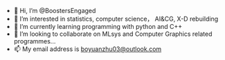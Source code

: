 - 👋 Hi, I’m @BoostersEngaged
- 👀 I’m interested in statistics, computer science， AI&CG, X-D rebuilding
- 🌱 I’m currently learning programming with python and C++
- 💞️ I’m looking to collaborate on MLsys and Computer Graphics related programmes...
- 📫 My email address is boyuanzhu03@outlook.com

<!---
BoostersEngaged/BoostersEngaged is a ✨ special ✨ repository because its `README.md` (this file) appears on your GitHub profile.
You can click the Preview link to take a look at your changes.
--->
